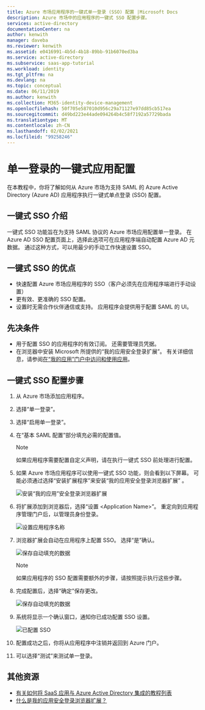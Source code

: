 ```yaml
---
title: Azure 市场应用程序的一键式单一登录 (SSO) 配置 |Microsoft Docs
description: Azure 市场中的应用程序的一键式 SSO 配置步骤。
services: active-directory
documentationCenter: na
author: kenwith
manager: daveba
ms.reviewer: kenwith
ms.assetid: e0416991-4b5d-4b18-89bb-91b6070ed3ba
ms.service: active-directory
ms.subservice: saas-app-tutorial
ms.workload: identity
ms.tgt_pltfrm: na
ms.devlang: na
ms.topic: conceptual
ms.date: 06/11/2019
ms.author: kenwith
ms.collection: M365-identity-device-management
ms.openlocfilehash: 50f705e587010d956c29a71127e97dd85cb517ea
ms.sourcegitcommit: d49bd223e44ade094264b4c58f7192a57729bada
ms.translationtype: MT
ms.contentlocale: zh-CN
ms.lasthandoff: 02/02/2021
ms.locfileid: "99258246"
---
```

# <a name="one-click-app-configuration-of-single-sign-on"></a>单一登录的一键式应用配置

 在本教程中，你将了解如何从 Azure 市场为支持 SAML 的 Azure Active Directory (Azure AD) 应用程序执行一键式单点登录 (SSO) 配置。

## <a name="introduction-to-one-click-sso"></a>一键式 SSO 介绍

一键式 SSO 功能旨在为支持 SAML 协议的 Azure 市场应用配置单一登录。 在 Azure AD SSO 配置页面上，选择此选项可在应用程序端自动配置 Azure AD 元数据。 通过这种方式，可以用最少的手动工作快速设置 SSO。

## <a name="advantages-of-one-click-sso"></a>一键式 SSO 的优点

- 快速配置 Azure 市场应用程序的 SSO（客户必须先在应用程序端进行手动设置）
- 更有效、更准确的 SSO 配置。
- 设置时无需合作伙伴通信或支持。 应用程序会提供用于配置 SAML 的 UI。

## <a name="prerequisites"></a>先决条件

- 用于配置 SSO 的应用程序的有效订阅。 还需要管理员凭据。
- 在浏览器中安装 Microsoft 所提供的“我的应用安全登录扩展”。 有关详细信息，请参阅[在“我的应用”门户中访问和使用应用](../user-help/my-apps-portal-end-user-access.md)。

## <a name="one-click-sso-configuration-steps"></a>一键式 SSO 配置步骤

1. 从 Azure 市场添加应用程序。

2. 选择“单一登录”。

3. 选择“启用单一登录”。

4. 在“基本 SAML 配置”部分填充必需的配置值。

    > [!NOTE]
    > 如果应用程序需要配置自定义声明，请在执行一键式 SSO 前处理进行配置。

5. 如果 Azure 市场应用程序可以使用一键式 SSO 功能，则会看到以下屏幕。 可能必须通过选择“安装扩展程序”来安装“我的应用安全登录浏览器扩展” 。

   ![安装“我的应用”安全登录浏览器扩展](./media/one-click-sso-tutorial/install-myappssecure-extension.png)

6. 将扩展添加到浏览器后，选择“设置 \<Application Name\>”。 重定向到应用程序管理门户后，以管理员身份登录。

   ![设置应用程序名称](./media/one-click-sso-tutorial/setup-sso.png)

7. 浏览器扩展会自动在应用程序上配置 SSO。 选择“是”确认。

   ![保存自动填充的数据](./media/one-click-sso-tutorial/save-autopopulate.png)

   > [!NOTE]
   > 如果应用程序的 SSO 配置需要额外的步骤，请按照提示执行这些步骤。

8. 完成配置后，选择“确定”保存更改。

   ![保存自动填充的数据](./media/one-click-sso-tutorial/save-data.png)

9. 系统将显示一个确认窗口，通知你已成功配置 SSO 设置。

   ![已配置 SSO](./media/one-click-sso-tutorial/sso-configured.png)

10. 配置成功之后，你将从应用程序中注销并返回到 Azure 门户。

11. 可以选择“测试”来测试单一登录。

## <a name="additional-resources"></a>其他资源

* [有关如何将 SaaS 应用与 Azure Active Directory 集成的教程列表](../saas-apps/tutorial-list.md)
* [什么是我的应用安全登录浏览器扩展？](../user-help/my-apps-portal-end-user-access.md)
